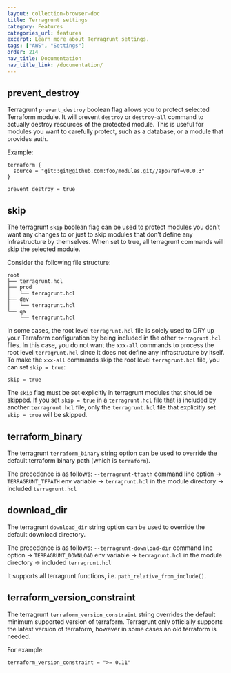 ```yaml
---
layout: collection-browser-doc
title: Terragrunt settings
category: Features
categories_url: features
excerpt: Learn more about Terragrunt settings.
tags: ["AWS", "Settings"]
order: 214
nav_title: Documentation
nav_title_link: /documentation/
---
```

## prevent\_destroy

Terragrunt `prevent_destroy` boolean flag allows you to protect selected Terraform module. It will prevent `destroy` or `destroy-all` command to actually destroy resources of the protected module. This is useful for modules you want to carefully protect, such as a database, or a module that provides auth.

Example:

``` hcl
terraform {
  source = "git::git@github.com:foo/modules.git//app?ref=v0.0.3"
}

prevent_destroy = true
```

## skip

The terragrunt `skip` boolean flag can be used to protect modules you don’t want any changes to or just to skip modules that don’t define any infrastructure by themselves. When set to true, all terragrunt commands will skip the selected module.

Consider the following file structure:

    root
    ├── terragrunt.hcl
    ├── prod
    │   └── terragrunt.hcl
    ├── dev
    │   └── terragrunt.hcl
    └── qa
        └── terragrunt.hcl

In some cases, the root level `terragrunt.hcl` file is solely used to DRY up your Terraform configuration by being included in the other `terragrunt.hcl` files. In this case, you do not want the `xxx-all` commands to process the root level `terragrunt.hcl` since it does not define any infrastructure by itself. To make the `xxx-all` commands skip the root level `terragrunt.hcl` file, you can set `skip = true`:

``` hcl
skip = true
```

The `skip` flag must be set explicitly in terragrunt modules that should be skipped. If you set `skip = true` in a `terragrunt.hcl` file that is included by another `terragrunt.hcl` file, only the `terragrunt.hcl` file that explicitly set `skip = true` will be skipped.

## terraform\_binary

The terragrunt `terraform_binary` string option can be used to override the default terraform binary path (which is `terraform`).

The precedence is as follows: `--terragrunt-tfpath` command line option → `TERRAGRUNT_TFPATH` env variable → `terragrunt.hcl` in the module directory → included `terragrunt.hcl`

## download\_dir

The terragrunt `download_dir` string option can be used to override the default download directory.

The precedence is as follows: `--terragrunt-download-dir` command line option → `TERRAGRUNT_DOWNLOAD` env variable → `terragrunt.hcl` in the module directory → included `terragrunt.hcl`

It supports all terragrunt functions, i.e. `path_relative_from_include()`.

## terraform\_version\_constraint

The terragrunt `terraform_version_constraint` string overrides the default minimum supported version of terraform. Terragrunt only officially supports the latest version of terraform, however in some cases an old terraform is needed.

For example:

``` hcl
terraform_version_constraint = ">= 0.11"
```
